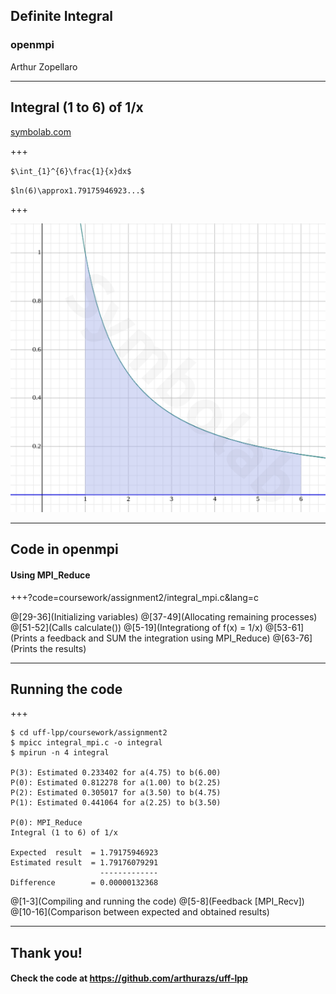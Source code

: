 ## Definite Integral
### openmpi

Arthur Zopellaro

---

## Integral (1 to 6) of 1/x
[symbolab.com](https://www.symbolab.com/solver/definite-integral-calculator/)

+++

`$\int_{1}^{6}\frac{1}{x}dx$`

`$ln(6)\approx1.79175946923...$`

+++

![Graph](coursework/assignment2/graph.png)

---

## Code in openmpi
#### Using MPI_Reduce

+++?code=coursework/assignment2/integral_mpi.c&lang=c

@[29-36](Initializing variables)
@[37-49](Allocating remaining processes)
@[51-52](Calls calculate(\))
@[5-19](Integrationg of f(x\) = 1/x)
@[53-61](Prints a feedback and SUM the integration using MPI_Reduce)
@[63-76](Prints the results)

---

## Running the code

+++

```
$ cd uff-lpp/coursework/assignment2
$ mpicc integral_mpi.c -o integral
$ mpirun -n 4 integral

P(3): Estimated 0.233402 for a(4.75) to b(6.00)
P(0): Estimated 0.812278 for a(1.00) to b(2.25)
P(2): Estimated 0.305017 for a(3.50) to b(4.75)
P(1): Estimated 0.441064 for a(2.25) to b(3.50)

P(0): MPI_Reduce
Integral (1 to 6) of 1/x

Expected  result  = 1.79175946923
Estimated result  = 1.79176079291
                    -------------
Difference        = 0.00000132368

```

@[1-3](Compiling and running the code)
@[5-8](Feedback [MPI_Recv])
@[10-16](Comparison between expected and obtained results)

---

## Thank you!
#### Check the code at https://github.com/arthurazs/uff-lpp
